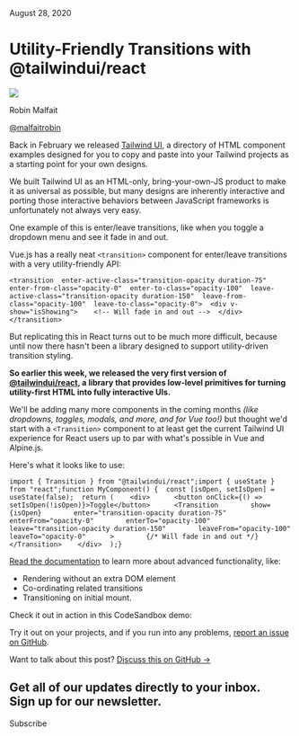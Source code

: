 August 28, 2020

# Utility-Friendly Transitions with @tailwindui/react

![](/_next/image?url=%2F_next%2Fstatic%2Fmedia%2Frobinmalfait.e0195e4e.jpg\&w=96\&q=75)

Robin Malfait

[@malfaitrobin](https://twitter.com/malfaitrobin)

Back in February we released [Tailwind UI](https://tailwindui.com), a directory of HTML component examples designed for you to copy and paste into your Tailwind projects as a starting point for your own designs.

We built Tailwind UI as an HTML-only, bring-your-own-JS product to make it as universal as possible, but many designs are inherently interactive and porting those interactive behaviors between JavaScript frameworks is unfortunately not always very easy.

One example of this is enter/leave transitions, like when you toggle a dropdown menu and see it fade in and out.

Vue.js has a really neat `<transition>` component for enter/leave transitions with a very utility-friendly API:

```
<transition  enter-active-class="transition-opacity duration-75"  enter-from-class="opacity-0"  enter-to-class="opacity-100"  leave-active-class="transition-opacity duration-150"  leave-from-class="opacity-100"  leave-to-class="opacity-0">  <div v-show="isShowing">    <!-- Will fade in and out -->  </div></transition>
```

But replicating this in React turns out to be much more difficult, because until now there hasn't been a library designed to support utility-driven transition styling.

**So earlier this week, we released the very first version of [@tailwindui/react](https://github.com/tailwindlabs/tailwindui-react), a library that provides low-level primitives for turning utility-first HTML into fully interactive UIs.**

We'll be adding many more components in the coming months *(like dropdowns, toggles, modals, and more, and for Vue too!)* but thought we'd start with a `<Transition>` component to at least get the current Tailwind UI experience for React users up to par with what's possible in Vue and Alpine.js.

Here's what it looks like to use:

```
import { Transition } from "@tailwindui/react";import { useState } from "react";function MyComponent() {  const [isOpen, setIsOpen] = useState(false);  return (    <div>      <button onClick={() => setIsOpen(!isOpen)}>Toggle</button>      <Transition        show={isOpen}        enter="transition-opacity duration-75"        enterFrom="opacity-0"        enterTo="opacity-100"        leave="transition-opacity duration-150"        leaveFrom="opacity-100"        leaveTo="opacity-0"      >        {/* Will fade in and out */}      </Transition>    </div>  );}
```

[Read the documentation](https://github.com/tailwindlabs/tailwindui-react) to learn more about advanced functionality, like:

- Rendering without an extra DOM element
- Co-ordinating related transitions
- Transitioning on initial mount.

Check it out in action in this CodeSandbox demo:

Try it out on your projects, and if you run into any problems, [report an issue on GitHub](https://github.com/tailwindlabs/tailwindui-react).

Want to talk about this post? [Discuss this on GitHub →](https://github.com/tailwindcss/tailwindcss/discussions/2262)

Get all of our updates directly to your inbox.\
Sign up for our newsletter.
---------------------------

Subscribe

